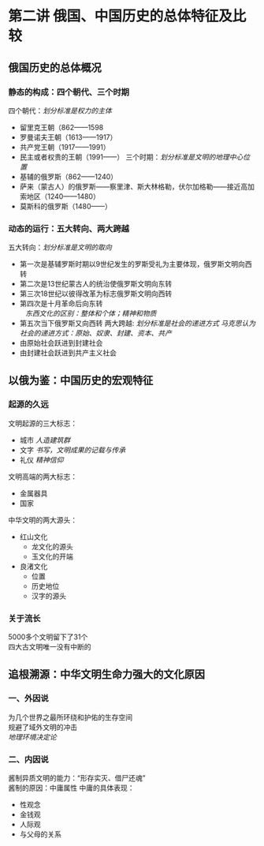 # 第二讲 俄国、中国历史的总体特征及比较
## 俄国历史的总体概况
### 静态的构成：四个朝代、三个时期
四个朝代：_划分标准是权力的主体_
- 留里克王朝（862——1598
- 罗曼诺夫王朝（1613——1917） 
- 共产党王朝（1917——1991）
- 民主或者权贵的王朝（1991——）
三个时期：_划分标准是文明的地理中心位置_
- 基辅的俄罗斯（862——1240）
- 萨来（蒙古人）的俄罗斯——察里津、斯大林格勒，伏尔加格勒——接近高加索地区（1240——1480） 
- 莫斯科的俄罗斯（1480——）
### 动态的运行：五大转向、两大跨越
五大转向：_划分标准是文明的取向_
- 第一次是基辅罗斯时期以9世纪发生的罗斯受礼为主要体现，俄罗斯文明向西转
- 第二次是13世纪蒙古人的统治使俄罗斯文明向东转
- 第三次18世纪以彼得改革为标志俄罗斯文明向西转
- 第四次是十月革命后向东转<br/> 
_东西文化的区别：整体和个体；精神和物质_
- 第五次当下俄罗斯又向西转
两大跨越: _划分标准是社会的递进方式_
*马克思认为社会的递进方式：原始、奴隶、封建、资本、共产*
- 由原始社会跃进到封建社会
- 由封建社会跃进到共产主义社会

## 以俄为鉴：中国历史的宏观特征
### 起源的久远
文明起源的三大标志：
- 城市 _人造建筑群_
- 文字 _书写，文明成果的记载与传承_
- 礼仪 _精神信仰_

文明高端的两大标志：
- 金属器具
- 国家

中华文明的两大源头：
- 红山文化
    - 龙文化的源头
    - 玉文化的开端
- 良渚文化
    - 位置
    - 历史地位
    - 汉字的源头
### 关于流长
5000多个文明留下了31个<br/>
四大古文明唯一没有中断的
## 追根溯源：中华文明生命力强大的文化原因
### 一、外因说
为几个世界之最所环绕和护佑的生存空间<br/>
规避了域外文明的冲击<br/>
*地理环境决定论*
### 二、内因说
酱制异质文明的能力：“形存实灭、借尸还魂”<br/>
酱制的原因：中庸属性
中庸的具体表现：
- 性观念
- 金钱观
- 人际观
- 与父母的关系